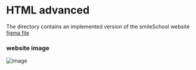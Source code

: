 # HTML advanced

The directory contains an implemented version of the smileSchool website
[figma file](https://alu-intranet.hbtn.io/rltoken/A-g8eMcvnb1CZyDZqjDBZw)

### website image
![image](https://user-images.githubusercontent.com/106594429/192737014-445e871a-603d-470a-a643-c655af240b3f.png)
